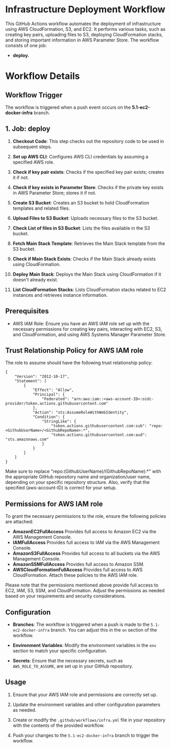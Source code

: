 # Infrastructure Deployment Workflow
This GitHub Actions workflow automates the deployment of infrastructure using AWS CloudFormation, S3, and EC2. It performs various tasks, such as creating key pairs, uploading files to S3, deploying CloudFormation stacks, and storing important information in AWS Parameter Store. The workflow consists of one job:
* **deploy.**

# Workflow Details
## Workflow Trigger
The workflow is triggered when a push event occurs on the **5.1-ec2-docker-infra** branch.

## 1. Job: deploy
1. **Checkout Code**: This step checks out the repository code to be used in subsequent steps.

2. **Set up AWS CLI**: Configures AWS CLI credentials by assuming a specified AWS role.

3. **Check if key pair exists**: Checks if the specified key pair exists; creates it if not.

4. **Check if key exists in Parameter Store**: Checks if the private key exists in AWS Parameter Store; stores it if not.

5. **Create S3 Bucket**: Creates an S3 bucket to hold CloudFormation templates and related files.

6. **Upload Files to S3 Bucket**: Uploads necessary files to the S3 bucket.

7. **Check List of files in S3 Bucket**: Lists the files available in the S3 bucket.

8. **Fetch Main Stack Template**: Retrieves the Main Stack template from the S3 bucket.

9. **Check if Main Stack Exists**: Checks if the Main Stack already exists using CloudFormation.

10. **Deploy Main Stack**: Deploys the Main Stack using CloudFormation if it doesn't already exist.

11. **List CloudFormation Stacks**: Lists CloudFormation stacks related to EC2 instances and retrieves instance information.

## Prerequisites

- AWS IAM Role: Ensure you have an AWS IAM role set up with the necessary permissions for creating key pairs, interacting with EC2, S3, and CloudFormation, and using AWS Systems Manager Parameter Store.

## Trust Relationship Policy for AWS IAM role
The role to assume should have the following trust relationship policy:
```console
{
    "Version": "2012-10-17",
    "Statement": [
        {
            "Effect": "Allow",
            "Principal": {
                "Federated": "arn:aws:iam::<aws-account-ID>:oidc-provider/token.actions.githubusercontent.com"
            },
            "Action": "sts:AssumeRoleWithWebIdentity",
            "Condition": {
                "StringLike": {
                    "token.actions.githubusercontent.com:sub": "repo:<GithubUserName>/<GithubRepoName>:*",
                    "token.actions.githubusercontent.com:aud": "sts.amazonaws.com"
                }
            }
        }
    ]
}
```
Make sure to replace "repo:(GithubUserName)/(GithubRepoName):*" with the appropriate GitHub repository name and organization/user name, depending on your specific repository structure. Also, verify that the specified (aws-account-ID) is correct for your setup.


## Permissions for AWS IAM role
To grant the necessary permissions to the role, ensure the following policies are attached:

* **AmazonEC2FullAccess** Provides full access to Amazon EC2 via the AWS Management Console.
* **IAMFullAccess** Provides full access to IAM via the AWS Management Console.
* **AmazonS3FullAccess** Provides full access to all buckets via the AWS Management Console.
* **AmazonSSMFullAccess** Provides full access to Amazon SSM.
* **AWSCloudFormationFullAccess** Provides full access to AWS CloudFormation.
Attach these policies to the AWS IAM role.

Please note that the permissions mentioned above provide full access to EC2, IAM, S3, SSM, and CloudFormation. Adjust the permissions as needed based on your requirements and security considerations.

## Configuration

- **Branches**: The workflow is triggered when a push is made to the `5.1-ec2-docker-infra` branch. You can adjust this in the `on` section of the workflow.

- **Environment Variables**: Modify the environment variables in the `env` section to match your specific configuration.

- **Secrets**: Ensure that the necessary secrets, such as `AWS_ROLE_TO_ASSUME`, are set up in your GitHub repository.

## Usage

1. Ensure that your AWS IAM role and permissions are correctly set up.

2. Update the environment variables and other configuration parameters as needed.

3. Create or modify the `.github/workflows/infra.yml` file in your repository with the contents of the provided workflow.

4. Push your changes to the `5.1-ec2-docker-infra` branch to trigger the workflow.

